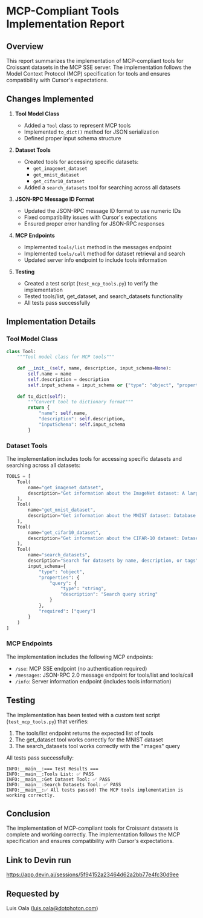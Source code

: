 # MCP-Compliant Tools Implementation Report

## Overview

This report summarizes the implementation of MCP-compliant tools for Croissant datasets in the MCP SSE server. The implementation follows the Model Context Protocol (MCP) specification for tools and ensures compatibility with Cursor's expectations.

## Changes Implemented

1. **Tool Model Class**
   - Added a `Tool` class to represent MCP tools
   - Implemented `to_dict()` method for JSON serialization
   - Defined proper input schema structure

2. **Dataset Tools**
   - Created tools for accessing specific datasets:
     - `get_imagenet_dataset`
     - `get_mnist_dataset`
     - `get_cifar10_dataset`
   - Added a `search_datasets` tool for searching across all datasets

3. **JSON-RPC Message ID Format**
   - Updated the JSON-RPC message ID format to use numeric IDs
   - Fixed compatibility issues with Cursor's expectations
   - Ensured proper error handling for JSON-RPC responses

4. **MCP Endpoints**
   - Implemented `tools/list` method in the messages endpoint
   - Implemented `tools/call` method for dataset retrieval and search
   - Updated server info endpoint to include tools information

5. **Testing**
   - Created a test script (`test_mcp_tools.py`) to verify the implementation
   - Tested tools/list, get_dataset, and search_datasets functionality
   - All tests pass successfully

## Implementation Details

### Tool Model Class

```python
class Tool:
    """Tool model class for MCP tools"""
    
    def __init__(self, name, description, input_schema=None):
        self.name = name
        self.description = description
        self.input_schema = input_schema or {"type": "object", "properties": {}, "required": []}
    
    def to_dict(self):
        """Convert tool to dictionary format"""
        return {
            "name": self.name,
            "description": self.description,
            "inputSchema": self.input_schema
        }
```

### Dataset Tools

The implementation includes tools for accessing specific datasets and searching across all datasets:

```python
TOOLS = [
    Tool(
        name="get_imagenet_dataset",
        description="Get information about the ImageNet dataset: A large dataset of labeled images for computer vision research",
    ),
    Tool(
        name="get_mnist_dataset",
        description="Get information about the MNIST dataset: Database of handwritten digits",
    ),
    Tool(
        name="get_cifar10_dataset",
        description="Get information about the CIFAR-10 dataset: Dataset of 60,000 32x32 color images in 10 classes",
    ),
    Tool(
        name="search_datasets",
        description="Search for datasets by name, description, or tags",
        input_schema={
            "type": "object",
            "properties": {
                "query": {
                    "type": "string",
                    "description": "Search query string"
                }
            },
            "required": ["query"]
        }
    )
]
```

### MCP Endpoints

The implementation includes the following MCP endpoints:

- `/sse`: MCP SSE endpoint (no authentication required)
- `/messages`: JSON-RPC 2.0 message endpoint for tools/list and tools/call
- `/info`: Server information endpoint (includes tools information)

## Testing

The implementation has been tested with a custom test script (`test_mcp_tools.py`) that verifies:

1. The tools/list endpoint returns the expected list of tools
2. The get_dataset tool works correctly for the MNIST dataset
3. The search_datasets tool works correctly with the "images" query

All tests pass successfully:

```
INFO:__main__:=== Test Results ===
INFO:__main__:Tools List: ✅ PASS
INFO:__main__:Get Dataset Tool: ✅ PASS
INFO:__main__:Search Datasets Tool: ✅ PASS
INFO:__main__:✅ All tests passed! The MCP tools implementation is working correctly.
```

## Conclusion

The implementation of MCP-compliant tools for Croissant datasets is complete and working correctly. The implementation follows the MCP specification and ensures compatibility with Cursor's expectations.

## Link to Devin run
https://app.devin.ai/sessions/5f94152a23464d62a2bb77e4fc30d9ee

## Requested by
Luis Oala (luis.oala@dotphoton.com)

